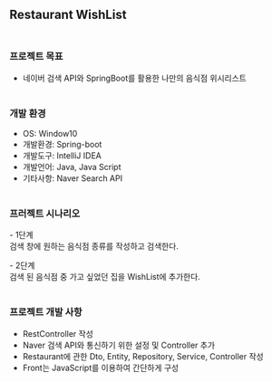 ## Restaurant WishList<br/><br/> 
 
### **프로젝트 목표**
- 네이버 검색 API와 SpringBoot를 활용한 나만의 음식점 위시리스트<br/><br/>

### **개발 환경**
- OS: Window10
- 개발환경: Spring-boot
- 개발도구: IntelliJ IDEA
- 개발언어: Java, Java Script
- 기타사항: Naver Search API<br/><br/>

### **프러젝트 시나리오**
*-* 1단계  
검색 창에 원하는 음식점 종류를 작성하고 검색한다.

*-* 2단계  
검색 된 음식점 중 가고 싶었던 집을 WishList에 추가한다.<br/><br/>


### **프로젝트 개발 사항**  
- RestController 작성
- Naver 검색 API와 통신하기 위한 설정 및 Controller 추가
- Restaurant에 관한 Dto, Entity, Repository, Service, Controller 작성
- Front는 JavaScript를 이용하여 간단하게 구성














